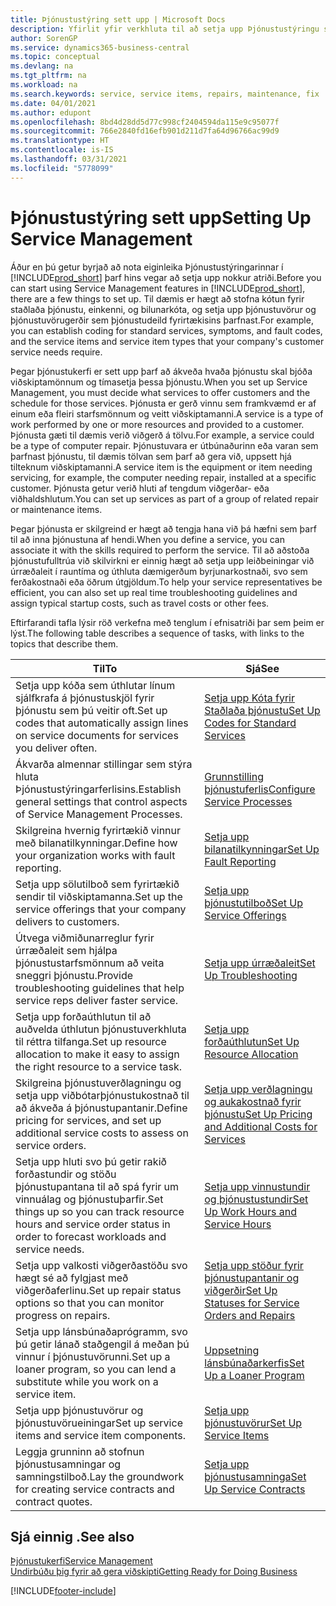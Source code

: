```yaml
---
title: Þjónustustýring sett upp | Microsoft Docs
description: Yfirlit yfir verkhluta til að setja upp Þjónustustýringu sem hentar því hvernig fyrirtæki þitt stýrir þjónustunni.
author: SorenGP
ms.service: dynamics365-business-central
ms.topic: conceptual
ms.devlang: na
ms.tgt_pltfrm: na
ms.workload: na
ms.search.keywords: service, service items, repairs, maintenance, fix
ms.date: 04/01/2021
ms.author: edupont
ms.openlocfilehash: 8bd4d28dd5d77c998cf2404594da115e9c95077f
ms.sourcegitcommit: 766e2840fd16efb901d211d7fa64d96766ac99d9
ms.translationtype: HT
ms.contentlocale: is-IS
ms.lasthandoff: 03/31/2021
ms.locfileid: "5778099"
---
```

# <a name="setting-up-service-management"></a><span data-ttu-id="00b20-103">Þjónustustýring sett upp</span><span class="sxs-lookup"><span data-stu-id="00b20-103">Setting Up Service Management</span></span>
<span data-ttu-id="00b20-104">Áður en þú getur byrjað að nota eiginleika Þjónustustýringarinnar í [!INCLUDE[prod_short](includes/prod_short.md)] þarf hins vegar að setja upp nokkur atriði.</span><span class="sxs-lookup"><span data-stu-id="00b20-104">Before you can start using Service Management features in [!INCLUDE[prod_short](includes/prod_short.md)], there are a few things to set up.</span></span> <span data-ttu-id="00b20-105">Til dæmis er hægt að stofna kótun fyrir staðlaða þjónustu, einkenni, og bilunarkóta, og setja upp þjónustuvörur og þjónustuvörugerðir sem þjónustudeild fyrirtækisins þarfnast.</span><span class="sxs-lookup"><span data-stu-id="00b20-105">For example, you can establish coding for standard services, symptoms, and fault codes, and the service items and service item types that your company's customer service needs require.</span></span>  

<span data-ttu-id="00b20-106">Þegar þjónustukerfi er sett upp þarf að ákveða hvaða þjónustu skal bjóða viðskiptamönnum og tímasetja þessa þjónustu.</span><span class="sxs-lookup"><span data-stu-id="00b20-106">When you set up Service Management, you must decide what services to offer customers and the schedule for those services.</span></span> <span data-ttu-id="00b20-107">Þjónusta er gerð vinnu sem framkvæmd er af einum eða fleiri starfsmönnum og veitt viðskiptamanni.</span><span class="sxs-lookup"><span data-stu-id="00b20-107">A service is a type of work performed by one or more resources and provided to a customer.</span></span> <span data-ttu-id="00b20-108">Þjónusta gæti til dæmis verið viðgerð á tölvu.</span><span class="sxs-lookup"><span data-stu-id="00b20-108">For example, a service could be a type of computer repair.</span></span> <span data-ttu-id="00b20-109">Þjónustuvara er útbúnaðurinn eða varan sem þarfnast þjónustu, til dæmis tölvan sem þarf að gera við, uppsett hjá tilteknum viðskiptamanni.</span><span class="sxs-lookup"><span data-stu-id="00b20-109">A service item is the equipment or item needing servicing, for example, the computer needing repair, installed at a specific customer.</span></span> <span data-ttu-id="00b20-110">Þjónusta getur verið hluti af tengdum viðgerðar- eða viðhaldshlutum.</span><span class="sxs-lookup"><span data-stu-id="00b20-110">You can set up services as part of a group of related repair or maintenance items.</span></span>  
  
<span data-ttu-id="00b20-111">Þegar þjónusta er skilgreind er hægt að tengja hana við þá hæfni sem þarf til að inna þjónustuna af hendi.</span><span class="sxs-lookup"><span data-stu-id="00b20-111">When you define a service, you can associate it with the skills required to perform the service.</span></span> <span data-ttu-id="00b20-112">Til að aðstoða þjónustufulltrúa við skilvirkni er einnig hægt að setja upp leiðbeiningar við úrræðaleit í rauntíma og úthluta dæmigerðum byrjunarkostnaði, svo sem ferðakostnaði eða öðrum útgjöldum.</span><span class="sxs-lookup"><span data-stu-id="00b20-112">To help your service representatives be efficient, you can also set up real time troubleshooting guidelines and assign typical startup costs, such as travel costs or other fees.</span></span>  

<span data-ttu-id="00b20-113">Eftirfarandi tafla lýsir röð verkefna með tenglum í efnisatriði þar sem þeim er lýst.</span><span class="sxs-lookup"><span data-stu-id="00b20-113">The following table describes a sequence of tasks, with links to the topics that describe them.</span></span>  
  
| <span data-ttu-id="00b20-114">Til</span><span class="sxs-lookup"><span data-stu-id="00b20-114">To</span></span> | <span data-ttu-id="00b20-115">Sjá</span><span class="sxs-lookup"><span data-stu-id="00b20-115">See</span></span> |
| --- | --- |
| <span data-ttu-id="00b20-116">Setja upp kóða sem úthlutar línum sjálfkrafa á þjónustuskjöl fyrir þjónustu sem þú veitir oft.</span><span class="sxs-lookup"><span data-stu-id="00b20-116">Set up codes that automatically assign lines on service documents for services you deliver often.</span></span> |[<span data-ttu-id="00b20-117">Setja upp Kóta fyrir Staðlaða þjónustu</span><span class="sxs-lookup"><span data-stu-id="00b20-117">Set Up Codes for Standard Services</span></span>](service-how-setup-service-coding.md)|
| <span data-ttu-id="00b20-118">Ákvarða almennar stillingar sem stýra hluta Þjónustustýringarferlisins.</span><span class="sxs-lookup"><span data-stu-id="00b20-118">Establish general settings that control aspects of Service Management Processes.</span></span>|[<span data-ttu-id="00b20-119">Grunnstilling þjónustuferlis</span><span class="sxs-lookup"><span data-stu-id="00b20-119">Configure Service Processes</span></span>](service-setup-service-processes.md)|
| <span data-ttu-id="00b20-120">Skilgreina hvernig fyrirtækið vinnur með bilanatilkynningar.</span><span class="sxs-lookup"><span data-stu-id="00b20-120">Define how your organization works with fault reporting.</span></span> |[<span data-ttu-id="00b20-121">Setja upp bilanatilkynningar</span><span class="sxs-lookup"><span data-stu-id="00b20-121">Set Up Fault Reporting</span></span>](service-how-setup-fault-reporting.md) |
| <span data-ttu-id="00b20-122">Setja upp sölutilboð sem fyrirtækið sendir til viðskiptamanna.</span><span class="sxs-lookup"><span data-stu-id="00b20-122">Set up the service offerings that your company delivers to customers.</span></span>|[<span data-ttu-id="00b20-123">Setja upp þjónustutilboð</span><span class="sxs-lookup"><span data-stu-id="00b20-123">Set Up Service Offerings</span></span>](service-how-setup-service-offerings.md)|
| <span data-ttu-id="00b20-124">Útvega viðmiðunarreglur fyrir úrræðaleit sem hjálpa þjónustustarfsmönnum að veita sneggri þjónustu.</span><span class="sxs-lookup"><span data-stu-id="00b20-124">Provide troubleshooting guidelines that help service reps deliver faster service.</span></span> |[<span data-ttu-id="00b20-125">Setja upp úrræðaleit</span><span class="sxs-lookup"><span data-stu-id="00b20-125">Set Up Troubleshooting</span></span>](service-how-setup-troubleshooting.md) |
| <span data-ttu-id="00b20-126">Setja upp forðaúthlutun til að auðvelda úthlutun þjónustuverkhluta til réttra tilfanga.</span><span class="sxs-lookup"><span data-stu-id="00b20-126">Set up resource allocation to make it easy to assign the right resource to a service task.</span></span> |[<span data-ttu-id="00b20-127">Setja upp forðaúthlutun</span><span class="sxs-lookup"><span data-stu-id="00b20-127">Set Up Resource Allocation</span></span>](service-how-setup-resource-allocation.md) |
| <span data-ttu-id="00b20-128">Skilgreina þjónustuverðlagningu og setja upp viðbótarþjónustukostnað til að ákveða á þjónustupantanir.</span><span class="sxs-lookup"><span data-stu-id="00b20-128">Define pricing for services, and set up additional service costs to assess on service orders.</span></span> |[<span data-ttu-id="00b20-129">Setja upp verðlagningu og aukakostnað fyrir þjónustu</span><span class="sxs-lookup"><span data-stu-id="00b20-129">Set Up Pricing and Additional Costs for Services</span></span>](service-how-setup-service-costs-pricing.md)|
| <span data-ttu-id="00b20-130">Setja upp hluti svo þú getir rakið forðastundir og stöðu þjónustupantana til að spá fyrir um vinnuálag og þjónustuþarfir.</span><span class="sxs-lookup"><span data-stu-id="00b20-130">Set things up so you can track resource hours and service order status in order to forecast workloads and service needs.</span></span>|[<span data-ttu-id="00b20-131">Setja upp vinnustundir og þjónustustundir</span><span class="sxs-lookup"><span data-stu-id="00b20-131">Set Up Work Hours and Service Hours</span></span>](service-how-setup-work-service-hours.md)|
| <span data-ttu-id="00b20-132">Setja upp valkosti viðgerðastöðu svo hægt sé að fylgjast með viðgerðaferlinu.</span><span class="sxs-lookup"><span data-stu-id="00b20-132">Set up repair status options so that you can monitor progress on repairs.</span></span> | [<span data-ttu-id="00b20-133">Setja upp stöður fyrir þjónustupantanir og viðgerðir</span><span class="sxs-lookup"><span data-stu-id="00b20-133">Set Up Statuses for Service Orders and Repairs</span></span>](service-order-repair-status.md)|
| <span data-ttu-id="00b20-134">Setja upp lánsbúnaðaprógramm, svo þú getir lánað staðgengil á meðan þú vinnur í þjónustuvörunni.</span><span class="sxs-lookup"><span data-stu-id="00b20-134">Set up a loaner program, so you can lend a substitute while you work on a service item.</span></span> |[<span data-ttu-id="00b20-135">Uppsetning lánsbúnaðarkerfis</span><span class="sxs-lookup"><span data-stu-id="00b20-135">Set Up a Loaner Program</span></span>](service-how-setup-loaner-program.md) |
| <span data-ttu-id="00b20-136">Setja upp þjónustuvörur og þjónustuvörueiningar</span><span class="sxs-lookup"><span data-stu-id="00b20-136">Set up service items and service item components.</span></span> |[<span data-ttu-id="00b20-137">Setja upp þjónustuvörur</span><span class="sxs-lookup"><span data-stu-id="00b20-137">Set Up Service Items</span></span>](service-how-setup-service-items.md) |
| <span data-ttu-id="00b20-138">Leggja grunninn að stofnun þjónustusamningar og samningstilboð.</span><span class="sxs-lookup"><span data-stu-id="00b20-138">Lay the groundwork for creating service contracts and contract quotes.</span></span> |[<span data-ttu-id="00b20-139">Setja upp þjónustusamninga</span><span class="sxs-lookup"><span data-stu-id="00b20-139">Set Up Service Contracts</span></span>](service-how-setup-service-contracts.md) |

## <a name="see-also"></a><span data-ttu-id="00b20-140">Sjá einnig .</span><span class="sxs-lookup"><span data-stu-id="00b20-140">See also</span></span>
[<span data-ttu-id="00b20-141">Þjónustukerfi</span><span class="sxs-lookup"><span data-stu-id="00b20-141">Service Management</span></span>](service-service.md)  
[<span data-ttu-id="00b20-142">Undirbúðu þig fyrir að gera viðskipti</span><span class="sxs-lookup"><span data-stu-id="00b20-142">Getting Ready for Doing Business</span></span>](ui-get-ready-business.md)  


[!INCLUDE[footer-include](includes/footer-banner.md)]